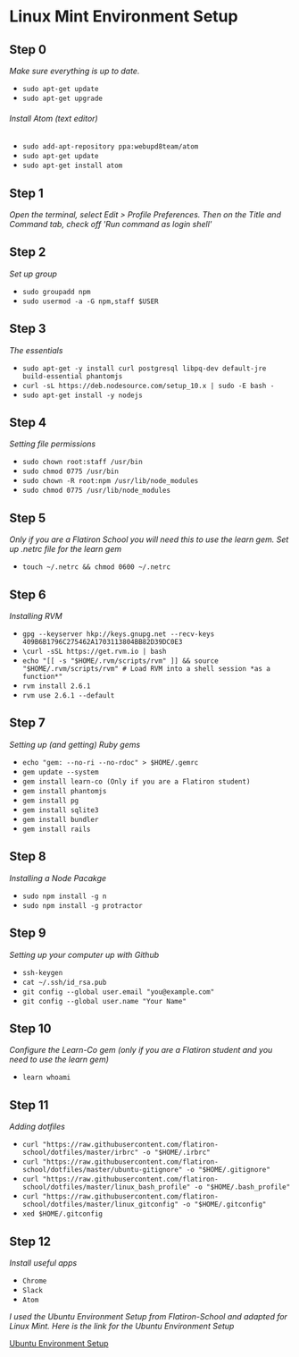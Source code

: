 # Linux Mint Environment Setup
## Step 0
*Make sure everything is up to date.*
* `sudo apt-get update`
* `sudo apt-get upgrade`

###### Install Atom (text editor)
* `sudo add-apt-repository ppa:webupd8team/atom`
* `sudo apt-get update`
* `sudo apt-get install atom`


## Step 1
*Open the terminal, select Edit > Profile Preferences. Then on the Title and Command tab, check off 'Run command as login shell'*

## Step 2
*Set up group*
* `sudo groupadd npm`
* `sudo usermod -a -G npm,staff $USER`

## Step 3
*The essentials*
* `sudo apt-get -y install curl postgresql libpq-dev default-jre build-essential phantomjs`
* `curl -sL https://deb.nodesource.com/setup_10.x | sudo -E bash -`
* `sudo apt-get install -y nodejs`


## Step 4
*Setting file permissions*
* `sudo chown root:staff /usr/bin`
* `sudo chmod 0775 /usr/bin`
* `sudo chown -R root:npm /usr/lib/node_modules`
* `sudo chmod 0775 /usr/lib/node_modules`

## Step 5
*Only if you are a Flatiron School you will need this to use the learn gem. Set up .netrc file for the learn gem*
* `touch ~/.netrc && chmod 0600 ~/.netrc`

## Step 6
*Installing RVM*
* `gpg --keyserver hkp://keys.gnupg.net --recv-keys 409B6B1796C275462A1703113804BB82D39DC0E3`
* `\curl -sSL https://get.rvm.io | bash`
* `echo "[[ -s "$HOME/.rvm/scripts/rvm" ]] && source "$HOME/.rvm/scripts/rvm" # Load RVM into a shell session *as a function*"`
* `rvm install 2.6.1`
* `rvm use 2.6.1 --default`

## Step 7
*Setting up (and getting) Ruby gems*
* `echo "gem: --no-ri --no-rdoc" > $HOME/.gemrc`
* `gem update --system`
* `gem install learn-co (Only if you are a Flatiron student)`
* `gem install phantomjs`
* `gem install pg`
* `gem install sqlite3`
* `gem install bundler`
* `gem install rails`

## Step 8
*Installing a Node Pacakge*
* `sudo npm install -g n`
* `sudo npm install -g protractor`

## Step 9
*Setting up your computer up with Github*
* `ssh-keygen`
* `cat ~/.ssh/id_rsa.pub`
* `git config --global user.email "you@example.com"`
* `git config --global user.name "Your Name"`

## Step 10
*Configure the Learn-Co gem (only if you are a Flatiron student and you need to use the learn gem)*
* `learn whoami`

## Step 11
*Adding dotfiles*
* `curl "https://raw.githubusercontent.com/flatiron-school/dotfiles/master/irbrc" -o "$HOME/.irbrc"`
* `curl "https://raw.githubusercontent.com/flatiron-school/dotfiles/master/ubuntu-gitignore" -o "$HOME/.gitignore"`
* `curl "https://raw.githubusercontent.com/flatiron-school/dotfiles/master/linux_bash_profile" -o "$HOME/.bash_profile"`
* `curl "https://raw.githubusercontent.com/flatiron-school/dotfiles/master/linux_gitconfig" -o "$HOME/.gitconfig"`
* `xed $HOME/.gitconfig`

## Step 12
*Install useful apps*
* `Chrome`
* `Slack`
* `Atom`

*I used the Ubuntu Environment Setup from Flatiron-School and adapted for Linux Mint.
 Here is the link for the Ubuntu Environment Setup*

[Ubuntu Environment Setup](https://github.com/learn-co-curriculum/linux-env-setup)
